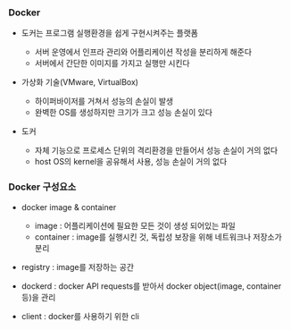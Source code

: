 ### Docker
- 도커는 프로그램 실행환경을 쉽게 구현시켜주는 플랫폼
	- 서버 운영에서 인프라 관리와 어플리케이션 작성을 분리하게 해준다
	- 서버에서 간단한 이미지를 가지고 실행만 시킨다
	
- 가상화 기술(VMware, VirtualBox)
	- 하이퍼바이저를 거쳐서 성능의 손실이 발생
	- 완벽한 OS를 생성하지만 크기가 크고 성능 손실이 있다

- 도커
	- 자체 기능으로 프로세스 단위의 격리환경을 만들어서 성능 손실이 거의 없다
	- host OS의 kernel을 공유해서 사용, 성능 손실이 거의 없다
### Docker 구성요소
- docker image & container
	- image : 어플리케이션에 필요한 모든 것이 생성 되어있는 파일
	- container : image를 실행시킨 것, 독립성 보장을 위해 네트워크나 저장소가 분리

- registry : image를 저장하는 공간
- dockerd : docker API requests를 받아서 docker object(image, container등)을 관리
- client : docker를 사용하기 위한 cli


